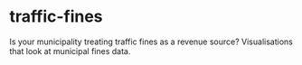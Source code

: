 traffic-fines
=============

Is your municipality treating traffic fines as a revenue source? Visualisations
that look at municipal fines data.
